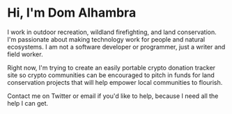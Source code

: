 # Hi, I'm Dom Alhambra

I work in outdoor recreation, wildland firefighting, and land conservation. 
I'm passionate about making technology work for people and natural ecosystems.
I am not a software developer or programmer, just a writer and field worker.

Right now, I'm trying to create an easily portable crypto donation tracker site
so crypto communities can be encouraged to pitch in funds for land conservation
projects that will help empower local communities to flourish.

Contact me on Twitter or email if you'd like to help, because I need all the
help I can get.
